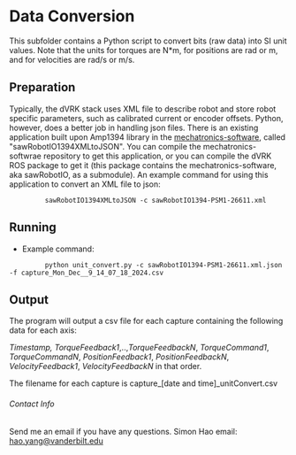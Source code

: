 # Data Conversion

This subfolder contains a Python script to convert bits (raw data) into SI unit values. Note that the units for torques are N*m, for positions are rad or m, and for velocities are rad/s or m/s.

## Preparation

Typically, the dVRK stack uses XML file to describe robot and store robot specific parameters, such as calibrated current or encoder offsets. Python, however, does a better job in handling json files. There is an existing application built upon Amp1394 library in the [mechatronics-software](https://github.com/jhu-cisst/mechatronics-software.git), called "sawRobotIO1394XMLtoJSON". You can compile the mechatronics-softwrae repository to get this application, or you can compile the dVRK ROS package to get it (this package contains the mechatronics-software, aka sawRobotIO, as a submodule). An example command for using this application to convert an XML file to json:

```
         sawRobotIO1394XMLtoJSON -c sawRobotIO1394-PSM1-26611.xml
```

## Running 

- Example command:

```
         python unit_convert.py -c sawRobotIO1394-PSM1-26611.xml.json -f capture_Mon_Dec__9_14_07_18_2024.csv
```

## Output

The program will output a csv file for each capture containing the following data for each axis:

*Timestamp,* *TorqueFeedback1*,..,*TorqueFeedbackN*, *TorqueCommand1*, *TorqueCommandN*, *PositionFeedback1*, *PositionFeedbackN*, *VelocityFeedback1*, *VelocityFeedbackN* in that order.

The filename for each capture is capture_[date and time]_unitConvert.csv

###### Contact Info
Send me an email if you have any questions.
Simon Hao
email: hao.yang@vanderbilt.edu
